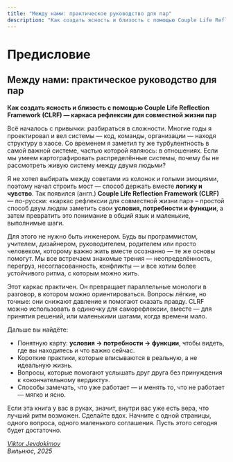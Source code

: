 ```yaml
---
title: "Между нами: практическое руководство для пар"
description: "Как создать ясность и близость с помощью Couple Life Reflection Framework (CLRF) — каркаса рефлексии для совместной жизни пар"
---
```

# Предисловие

## Между нами: практическое руководство для пар

**Как создать ясность и близость с помощью Couple Life Reflection Framework (CLRF) — каркаса рефлексии для совместной жизни пар**

Всё началось с привычки: разбираться в сложности. Многие годы я проектировал и вел системы — код, команды, организации — находя структуру в хаосе. Со временем я заметил ту же турбулентность в самой важной системе, частью которой являюсь: в отношениях. Если мы умеем картографировать распределённые системы, почему бы не рассмотреть живую систему между двумя людьми?

Я не хотел выбирать между советами из колонок и голыми эмоциями, поэтому начал строить мост — способ держать вместе **логику и чувство**. Так появился (англ.) **Couple Life Reflection Framework (CLRF)** — по-русски: «каркас рефлексии для совместной жизни пар» – простой способ двум людям заметить свои **условия, потребности и функции**, а затем превратить это понимание в общий язык и маленькие, выполнимые шаги.

Для этого не нужно быть инженером. Будь вы программистом, учителем, дизайнером, руководителем, родителем или просто человеком, которому важно жить вместе осознанно — те же основы помогут. Мы все встречаем знакомые трения — неопределённость, перегруз, несогласованность, конфликты — и все хотим более устойчивого ритма, с которым можно жить.

Этот каркас практичен. Он превращает параллельные монологи в разговор, в котором можно ориентироваться. Вопросы лёгкие, но точные: они снижают давление и помогают сказать правду. CLRF можно использовать в одиночку для саморефлексии, вместе — для принятия решений, или маленькими шагами, когда времени мало.

Дальше вы найдёте:

- Понятную карту: **условия → потребности → функции**, чтобы видеть, где вы находитесь и что важно сейчас.
- Короткие практики, которые вписываются в реальную, а не идеальную жизнь.
- Вопросы, которые помогают услышать друг друга без принуждения к «окончательному вердикту».
- Способы замечать, что уже работает — и менять то, что не работает — мягко и ясно.

Если эта книга у вас в руках, значит, внутри вас уже есть вера, что лучший ритм возможен. Сделайте вдох. Начните с одной страницы, одного вопроса, одного маленького соглашения. Пусть этого сегодня будет достаточно.

_[Viktor Jevdokimov](https://www.linkedin.com/in/viktor-jevdokimov)_<br/>
_Вильнюс, 2025_
